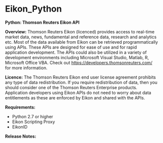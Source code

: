 # Eikon_Python
<b>Python: Thomson Reuters Eikon API</b>


<b>Overview:</b>
Thomson Reuters Eikon (licenced) provides access to real-time market data, news, fundamental and reference data, research and analytics etc. Most of the data available from Eikon can be retrieved programmatically using APIs. These APIs are designed for ease of use and for rapid application development. The APIs could also be utilized in a variety of development environments including Microsoft Visual Studio, Matlab, R, Microsoft Office VBA. Check out https://developers.thomsonreuters.com/ for more information.


<b>Licence:</b>
The Thomson Reuters Eikon end user license agreement prohibits any type of data redistribution. If you require redistribution of data, then you should consider one of the Thomson Reuters Enterprise products. Application developers using Eikon APIs do not need to worry about data entitlements as these are enforced by Eikon and shared with the APIs. 


<b>Requirements:</b>
- Python 2.7 or higher
- Eikon Scripting Proxy
- EikonID



<b>Release Notes:</b>

